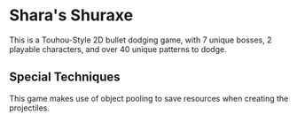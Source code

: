 # Shara's Shuraxe
This is a Touhou-Style 2D bullet dodging game, with 7 unique bosses, 2 playable characters, and over 40 unique patterns to dodge.

## Special Techniques
This game makes use of object pooling to save resources when creating the projectiles.
